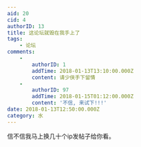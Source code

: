 ```yaml
---
aid: 20
cid: 4
authorID: 13
title: 这论坛就毁在我手上了
tags:
    - 论坛
comments:
    -
        authorID: 1
        addTime: 2018-01-13T13:10:00.000Z
        content: 请少侠手下留情
    -
        authorID: 97
        addTime: 2018-01-15T01:12:00.000Z
        content: '不信, 来试下!!!'
date: 2018-01-13T12:50:00.000Z
category: 水
---
```


信不信我马上换几十个ip发帖子给你看。
